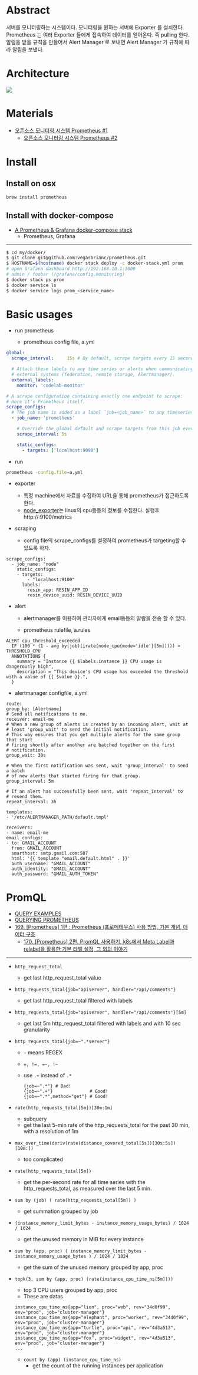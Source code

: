 # Abstract

서버를 모니터링하는 시스템이다. 모니터링을 원하는 서버에 Exporter 를 설치한다. Prometheus 는 여러 Exporter 들에게 접속하여 데이터를 얻어온다. 즉 pulling 한다. 알림을 받을 규칙을 만들어서 Alert Manager 로 보내면 Alert Manager 가 규칙에 따라 알림을 보낸다.

# Architecture

![](https://prometheus.io/assets/architecture.png)


# Materials

* [오픈소스 모니터링 시스템 Prometheus #1](https://blog.outsider.ne.kr/1254)
  * [오픈소스 모니터링 시스템 Prometheus #2](https://blog.outsider.ne.kr/1255)

# Install

## Install on osx

```bash
brew install prometheus
```

## Install with docker-compose

* [A Prometheus & Grafana docker-compose stack](https://github.com/vegasbrianc/prometheus)
  * Prometheus, Grafana

----

```bash
$ cd my/docker/
$ git clone git@github.com:vegasbrianc/prometheus.git
$ HOSTNAME=$(hostname) docker stack deploy -c docker-stack.yml prom
# open Grafana dashboard http://192.168.10.1:3000
# admin / foobar (/grafana/config.monitoring)
$ docker stack ps prom
$ docker service ls
$ docker service logs prom_<service_name>
```

# Basic usages

- run prometheus

  - prometheus config file, a.yml

```yml
global:
  scrape_interval:     15s # By default, scrape targets every 15 seconds.

  # Attach these labels to any time series or alerts when communicating with
  # external systems (federation, remote storage, Alertmanager).
  external_labels:
    monitor: 'codelab-monitor'

# A scrape configuration containing exactly one endpoint to scrape:
# Here it's Prometheus itself.
scrape_configs:
  # The job name is added as a label `job=<job_name>` to any timeseries scraped from this config.
  - job_name: 'prometheus'

    # Override the global default and scrape targets from this job every 5 seconds.
    scrape_interval: 5s

    static_configs:
      - targets: ['localhost:9090']
```

  - run

```bash
prometheus -config.file=a.yml
```

- exporter
  - 특정 machine에서 자료를 수집하여 URL을 통해 prometheus가 접근하도록 한다.
  - [node_exporter](https://github.com/prometheus/node_exporter)는
    linux의 cpu등등의 정보를 수집한다. 실행후
    http://<your-device-ip>:9100/metrics

- scraping
  - config file의 scrape_configs를 설정하여 prometheus가 targeting할 수 있도록 하자.
  
```
scrape_configs:  
  - job_name: "node"
    static_configs:
    - targets:
        - "localhost:9100"
      labels:
        resin_app: RESIN_APP_ID
        resin_device_uuid: RESIN_DEVICE_UUID
```
  
- alert
  - alertmanager를 이용하여 관리자에게 email등등의 알람을 전송 할 수 있다.
  
  - prometheus rulefile, a.rules

```
ALERT cpu_threshold_exceeded  
  IF (100 * (1 - avg by(job)(irate(node_cpu{mode='idle'}[5m])))) > THRESHOLD_CPU
  ANNOTATIONS {
    summary = "Instance {{ $labels.instance }} CPU usage is dangerously high",
    description = "This device's CPU usage has exceeded the threshold with a value of {{ $value }}.",
  }
```
  
  - alertmanager configfile, a.yml
  
  ```
route:  
  group_by: [Alertname]
  # Send all notifications to me.
  receiver: email-me
  # When a new group of alerts is created by an incoming alert, wait at
  # least 'group_wait' to send the initial notification.
  # This way ensures that you get multiple alerts for the same group that start
  # firing shortly after another are batched together on the first
  # notification.
  group_wait: 30s

  # When the first notification was sent, wait 'group_interval' to send a batch
  # of new alerts that started firing for that group.
  group_interval: 5m

  # If an alert has successfully been sent, wait 'repeat_interval' to
  # resend them.
  repeat_interval: 3h

templates:  
- '/etc/ALERTMANAGER_PATH/default.tmpl'

receivers:  
- name: email-me
  email_configs:
  - to: GMAIL_ACCOUNT
    from: GMAIL_ACCOUNT
    smarthost: smtp.gmail.com:587
    html: '{{ template "email.default.html" . }}'
    auth_username: "GMAIL_ACCOUNT"
    auth_identity: "GMAIL_ACCOUNT"
    auth_password: "GMAIL_AUTH_TOKEN"
```

# PromQL

* [QUERY EXAMPLES](https://prometheus.io/docs/prometheus/latest/querying/examples/)
* [QUERYING PROMETHEUS](https://prometheus.io/docs/prometheus/latest/querying/basics/)
* [169. [Prometheus] 1편 : Prometheus (프로메테우스) 사용 방법, 기본 개념, 데이터 구조](https://blog.naver.com/PostView.nhn?blogId=alice_k106&logNo=221535163599)
  * [170. [Prometheus] 2편. PromQL 사용하기, k8s에서 Meta Label과 relabel을 활용한 기본 라벨 설정, 그 외의 이야기](https://blog.naver.com/PostView.nhn?blogId=alice_k106&logNo=221535575875)

----

* `http_request_total` 
  * get last http_request_total value

* `http_requests_total{job="apiserver", handler="/api/comments"}`
  * get last http_request_total filtered with labels

* `http_requests_total{job="apiserver", handler="/api/comments"}[5m]`
  * get last 5m http_request_total filtered with labels and with 10 sec granularity

* `http_requests_total{job=~".*server"}`
  * `~` means REGEX
  * `=, !=, =~, !~`
  * use `.+` instead of `.*`

    ```
    {job=~".*"} # Bad!
    {job=~".+"}              # Good!
    {job=~".*",method="get"} # Good!
    ```

* `rate(http_requests_total[5m])[30m:1m]`
  * subquery
  * get the last 5-min rate of the http_requests_total for the past 30 min, with a resolution of 1m

* `max_over_time(deriv(rate(distance_covered_total[5s])[30s:5s])[10m:])`
  * too complicated

* `rate(http_requests_total[5m])`
  * get the per-second rate for all time series with the http_requests_total, as measured over the last 5 min.

* `sum by (job) (
  rate(http_requests_total[5m])
)`
  * get summation grouped by job

* `(instance_memory_limit_bytes - instance_memory_usage_bytes) / 1024 / 1024`
  * get the unused memory in MiB for every instance

* `sum by (app, proc) (
  instance_memory_limit_bytes - instance_memory_usage_bytes
) / 1024 / 1024`
  * get the sum of the unused memory grouped by app, proc

* `topk(3, sum by (app, proc) (rate(instance_cpu_time_ns[5m])))`
  * top 3 CPU users grouped by app, proc
  * These are datas
  ```
  instance_cpu_time_ns{app="lion", proc="web", rev="34d0f99", env="prod", job="cluster-manager"}
  instance_cpu_time_ns{app="elephant", proc="worker", rev="34d0f99", env="prod", job="cluster-manager"}
  instance_cpu_time_ns{app="turtle", proc="api", rev="4d3a513", env="prod", job="cluster-manager"}
  instance_cpu_time_ns{app="fox", proc="widget", rev="4d3a513", env="prod", job="cluster-manager"}
  ...
  ```

  * `count by (app) (instance_cpu_time_ns)`
    * get the count of the running instances per application
